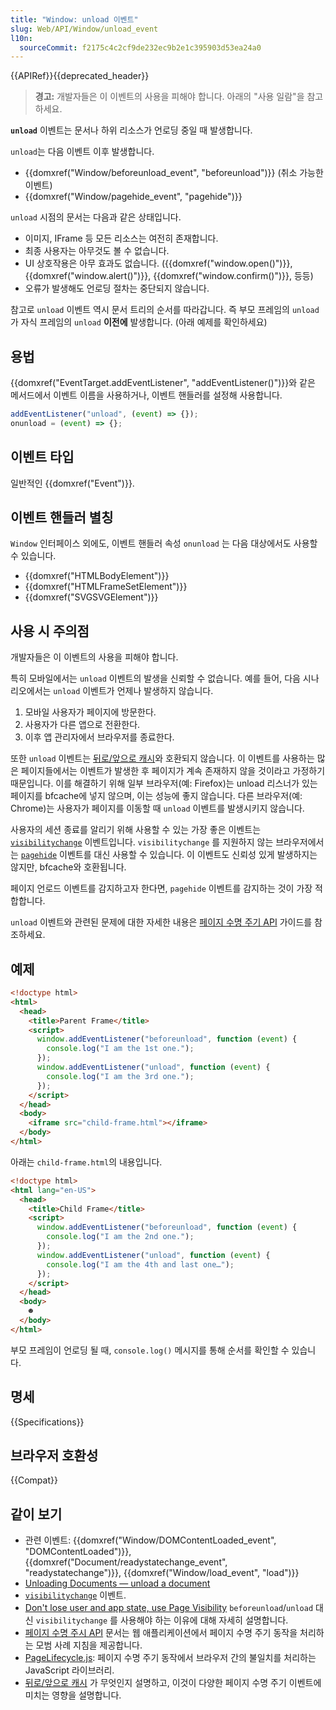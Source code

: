 ```yaml
---
title: "Window: unload 이벤트"
slug: Web/API/Window/unload_event
l10n:
  sourceCommit: f2175c4c2cf9de232ec9b2e1c395903d53ea24a0
---
```


{{APIRef}}{{deprecated_header}}

> **경고:** 개발자들은 이 이벤트의 사용을 피해야 합니다. 아래의 "사용 일람"을 참고하세요.

**`unload`** 이벤트는 문서나 하위 리소스가 언로딩 중일 때 발생합니다.

`unload`는 다음 이벤트 이후 발생합니다.

- {{domxref("Window/beforeunload_event", "beforeunload")}} (취소 가능한 이벤트)
- {{domxref("Window/pagehide_event", "pagehide")}}

`unload` 시점의 문서는 다음과 같은 상태입니다.

- 이미지, IFrame 등 모든 리소스는 여전히 존재합니다.
- 최종 사용자는 아무것도 볼 수 없습니다.
- UI 상호작용은 아무 효과도 없습니다. ({{domxref("window.open()")}}, {{domxref("window.alert()")}}, {{domxref("window.confirm()")}}, 등등)
- 오류가 발생해도 언로딩 절차는 중단되지 않습니다.

참고로 `unload` 이벤트 역시 문서 트리의 순서를 따라갑니다. 즉 부모 프레임의 `unload`가 자식 프레임의 `unload` **이전에** 발생합니다. (아래 예제를 확인하세요)

## 용법

{{domxref("EventTarget.addEventListener", "addEventListener()")}}와 같은 메서드에서 이벤트 이름을 사용하거나, 이벤트 핸들러를 설정해 사용합니다.

```js
addEventListener("unload", (event) => {});
onunload = (event) => {};
```

## 이벤트 타입

일반적인 {{domxref("Event")}}.

## 이벤트 핸들러 별칭

`Window` 인터페이스 외에도, 이벤트 핸들러 속성 `onunload` 는 다음 대상에서도 사용할 수 있습니다.

- {{domxref("HTMLBodyElement")}}
- {{domxref("HTMLFrameSetElement")}}
- {{domxref("SVGSVGElement")}}

## 사용 시 주의점

개발자들은 이 이벤트의 사용을 피해야 합니다.

특히 모바일에서는 `unload` 이벤트의 발생을 신뢰할 수 없습니다. 예를 들어, 다음 시나리오에서는 `unload` 이벤트가 언제나 발생하지 않습니다.

1. 모바일 사용자가 페이지에 방문한다.
2. 사용자가 다른 앱으로 전환한다.
3. 이후 앱 관리자에서 브라우저를 종료한다.

또한 `unload` 이벤트는 [뒤로/앞으로 캐시](https://web.dev/articles/bfcache)와 호환되지 않습니다. 이 이벤트를 사용하는 많은 페이지들에서는 이벤트가 발생한 후 페이지가 계속 존재하지 않을 것이라고 가정하기 때문입니다. 이를 해결하기 위해 일부 브라우저(예: Firefox)는 unload 리스너가 있는 페이지를 bfcache에 넣지 않으며, 이는 성능에 좋지 않습니다. 다른 브라우저(예: Chrome)는 사용자가 페이지를 이동할 때 `unload` 이벤트를 발생시키지 않습니다.

사용자의 세션 종료를 알리기 위해 사용할 수 있는 가장 좋은 이벤트는 [`visibilitychange`](/ko/docs/Web/API/Document/visibilitychange_event) 이벤트입니다. `visibilitychange` 를 지원하지 않는 브라우저에서는 [`pagehide`](/ko/docs/Web/API/Window/pagehide_event) 이벤트를 대신 사용할 수 있습니다. 이 이벤트도 신뢰성 있게 발생하지는 않지만, bfcache와 호환됩니다.

페이지 언로드 이벤트를 감지하고자 한다면, `pagehide` 이벤트를 감지하는 것이 가장 적합합니다.

`unload` 이벤트와 관련된 문제에 대한 자세한 내용은 [페이지 수명 주기 API](https://developer.chrome.com/blog/page-lifecycle-api/#the-unload-event) 가이드를 참조하세요.

## 예제

```html
<!doctype html>
<html>
  <head>
    <title>Parent Frame</title>
    <script>
      window.addEventListener("beforeunload", function (event) {
        console.log("I am the 1st one.");
      });
      window.addEventListener("unload", function (event) {
        console.log("I am the 3rd one.");
      });
    </script>
  </head>
  <body>
    <iframe src="child-frame.html"></iframe>
  </body>
</html>
```

아래는 `child-frame.html`의 내용입니다.

```html
<!doctype html>
<html lang="en-US">
  <head>
    <title>Child Frame</title>
    <script>
      window.addEventListener("beforeunload", function (event) {
        console.log("I am the 2nd one.");
      });
      window.addEventListener("unload", function (event) {
        console.log("I am the 4th and last one…");
      });
    </script>
  </head>
  <body>
    ☻
  </body>
</html>
```

부모 프레임이 언로딩 될 때, `console.log()` 메시지를 통해 순서를 확인할 수 있습니다.

## 명세

{{Specifications}}

## 브라우저 호환성

{{Compat}}

## 같이 보기

- 관련 이벤트: {{domxref("Window/DOMContentLoaded_event", "DOMContentLoaded")}}, {{domxref("Document/readystatechange_event", "readystatechange")}}, {{domxref("Window/load_event", "load")}}
- [Unloading Documents — unload a document](https://html.spec.whatwg.org/multipage/browsers.html#unloading-documents)
- [`visibilitychange`](/ko/docs/Web/API/Document/visibilitychange_event) 이벤트.
- [Don't lose user and app state, use Page Visibility](https://www.igvita.com/2015/11/20/dont-lose-user-and-app-state-use-page-visibility/)
  `beforeunload`/`unload` 대신 `visibilitychange` 를 사용해야 하는 이유에 대해 자세히 설명합니다.
- [페이지 수명 주시 API](https://developer.chrome.com/blog/page-lifecycle-api/#developer-recommendations-for-each-state)
  문서는 웹 애플리케이션에서 페이지 수명 주기 동작을 처리하는 모범 사례 지침을 제공합니다.
- [PageLifecycle.js](https://github.com/GoogleChromeLabs/page-lifecycle): 페이지 수명 주기 동작에서 브라우저 간의 불일치를 처리하는 JavaScript 라이브러리.
- [뒤로/앞으로 캐시](https://web.dev/articles/bfcache) 가 무엇인지 설명하고, 이것이 다양한 페이지 수명 주기 이벤트에 미치는 영향을 설명합니다.
